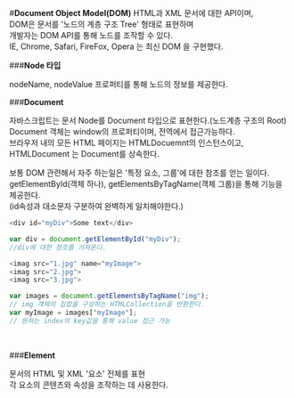 #**Document Object Model(DOM)**
HTML과 XML 문서에 대한 API이며,<br>
DOM은 문서를 '노드의 계층 구조 Tree' 형태로 표현하며<br>
개발자는 DOM API를 통해 노드를 조작할 수 있다.<br>
IE, Chrome, Safari, FireFox, Opera 는 최신 DOM 을 구현했다.<br>


###**Node 타입**

nodeName, nodeValue 프로퍼티를 통해 노드의 정보를 제공한다.<br>


###**Document**

자바스크립트는 문서 Node를 Document 타입으로 표현한다.(노드계층 구조의 Root)<br>
Document 객체는 window의 프로퍼티이며, 전역에서 접근가능하다.<br>
브라우저 내의 모든 HTML 페이지는 HTMLDocuemnt의 인스턴스이고,<br>
HTMLDocument 는 Document를 상속한다.<br>

보통 DOM 관련해서 자주 하는일은 '특정 요소, 그룹'에 대한 참조를 얻는 일이다.<br>
getElementById(객체 하나), getElementsByTagName(객체 그룹)을 통해 기능을 제공한다.<br>
(id속성과 대소문자 구분하여 완벽하게 일치해야한다.)<br>

```javascript
<div id="myDiv">Some text</div>

var div = document.getElementById("myDiv");
//div에 대한 참조를 가져온다.

<imag src="1.jpg" name="myImage">
<imag src="2.jpg">
<imag src="3.jpg">

var images = document.getElementsByTagName("img");
// img 객체의 집합을 구성하는 HTMLCollection을 반환한다.
var myImage = images["myImage"];
// 원하는 index의 key값을 통해 value 접근 가능
```


<br>

###**Element**

문서의 HTML 및 XML '요소' 전체를 표현<br>
각 요소의 콘텐츠와 속성을 조작하는 데 사용한다.
